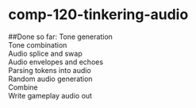 # comp-120-tinkering-audio

##Done so far:
Tone generation  
Tone combination  
Audio splice and swap  
Audio envelopes and echoes  
Parsing tokens into audio  
Random audio generation  
Combine  
Write gameplay audio out
